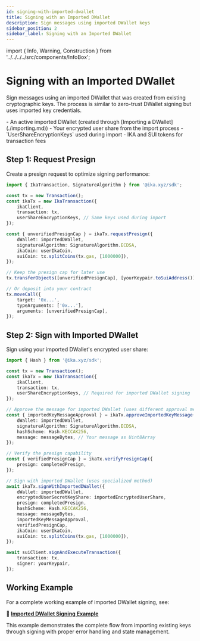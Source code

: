 ```yaml
---
id: signing-with-imported-dwallet
title: Signing with an Imported DWallet
description: Sign messages using imported DWallet keys
sidebar_position: 2
sidebar_label: Signing with an Imported DWallet
---
```


import { Info, Warning, Construction } from '../../../../src/components/InfoBox';

# Signing with an Imported DWallet

<Construction />

Sign messages using an imported DWallet that was created from existing cryptographic keys. The process is similar to zero-trust DWallet signing but uses imported key credentials.

<Info title="Prerequisites">
- An active imported DWallet (created through [Importing a DWallet](./importing.md))
- Your encrypted user share from the import process
- `UserShareEncryptionKeys` used during import
- IKA and SUI tokens for transaction fees
</Info>

## Step 1: Request Presign

Create a presign request to optimize signing performance:

```typescript
import { IkaTransaction, SignatureAlgorithm } from '@ika.xyz/sdk';

const tx = new Transaction();
const ikaTx = new IkaTransaction({
	ikaClient,
	transaction: tx,
	userShareEncryptionKeys, // Same keys used during import
});

const { unverifiedPresignCap } = ikaTx.requestPresign({
	dWallet: importedDWallet,
	signatureAlgorithm: SignatureAlgorithm.ECDSA,
	ikaCoin: userIkaCoin,
	suiCoin: tx.splitCoins(tx.gas, [1000000]),
});

// Keep the presign cap for later use
tx.transferObjects([unverifiedPresignCap], [yourKeypair.toSuiAddress()]);

// Or deposit into your contract
tx.moveCall({
	target: '0x...',
	typeArguments: ['0x...'],
	arguments: [unverifiedPresignCap],
});
```

## Step 2: Sign with Imported DWallet

Sign using your imported DWallet's encrypted user share:

```typescript
import { Hash } from '@ika.xyz/sdk';

const tx = new Transaction();
const ikaTx = new IkaTransaction({
	ikaClient,
	transaction: tx,
	userShareEncryptionKeys, // Required for imported DWallet signing
});

// Approve the message for imported DWallet (uses different approval method)
const { importedKeyMessageApproval } = ikaTx.approveImportedKeyMessage({
	dWallet: importedDWallet,
	signatureAlgorithm: SignatureAlgorithm.ECDSA,
	hashScheme: Hash.KECCAK256,
	message: messageBytes, // Your message as Uint8Array
});

// Verify the presign capability
const { verifiedPresignCap } = ikaTx.verifyPresignCap({
	presign: completedPresign,
});

// Sign with imported DWallet (uses specialized method)
await ikaTx.signWithImportedDWallet({
	dWallet: importedDWallet,
	encryptedUserSecretKeyShare: importedEncryptedUserShare,
	presign: completedPresign,
	hashScheme: Hash.KECCAK256,
	message: messageBytes,
	importedKeyMessageApproval,
	verifiedPresignCap,
	ikaCoin: userIkaCoin,
	suiCoin: tx.splitCoins(tx.gas, [1000000]),
});

await suiClient.signAndExecuteTransaction({
	transaction: tx,
	signer: yourKeypair,
});
```

## Working Example

For a complete working example of imported DWallet signing, see:

**📄 [Imported DWallet Signing Example](https://github.com/dwallet-labs/ika/blob/main/sdk/typescript/examples/imported-dwallet/sign-with-imported.ts)**

This example demonstrates the complete flow from importing existing keys through signing with proper error handling and state management.
